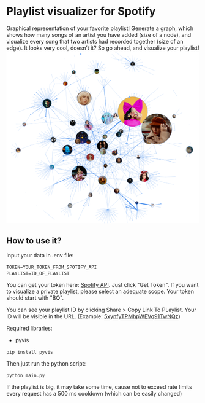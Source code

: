 # Playlist visualizer for Spotify
Graphical representation of your favorite playlist! Generate a graph, which shows how many songs of an artist you have added (size of a node), and visualize every song that two artists had recorded together (size of an edge). It looks very cool, doesn’t it? So go ahead, and visualize your playlist! 
![Example](./img/kaleidoscope.png)
## How to use it?
Input your data in .env file:
```
TOKEN=YOUR_TOKEN_FROM_SPOTIFY_API
PLAYLIST=ID_OF_PLAYLIST
```
You can get your token here: [Spotify API](https://developer.spotify.com/console/get-playlist-tracks/). Just click "Get Token". If you want to visualize a private playlist,
please select an adequate scope. Your token should start with "BQ".

You can see your playlist ID by clicking Share > Copy Link To PLaylist. Your ID will be visible in the URL. (Example: [5xynfyTPMhpWEVq91TwNQz](https://open.spotify.com/playlist/5xynfyTPMhpWEVq91TwNQz?si=8d6c781f26d1420a))

Required libraries:
- pyvis
```
pip install pyvis
```

Then just run the python script:
```
python main.py
```
If the playlist is big, it may take some time, cause not to exceed rate limits every request has a 500 ms cooldown (which can be easily changed)

